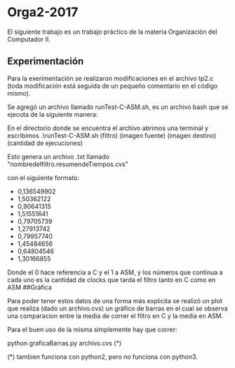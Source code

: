 # Orga2-2017
El siguiente trabajo es un trabajo práctico de la materia Organización del Computador II.

## Experimentación


Para la exerimentación se realizaron modificaciones en el archivo tp2.c (toda modificación está seguida de un pequeño comentario en el código mismo). 

Se agregó un archivo llamado runTest-C-ASM.sh, es un archivo bash que se ejecuta de la siguiente manera:

En el directorio donde se encuentra el archivo abrimos una terminal y escribimos .\runTest-C-ASM.sh (filtro) (imagen fuente) (imagen destino) (cantidad de ejecuciones)

Esto genera un archivo .txt llamado "nombredelfiltro.resumendeTiempos.cvs"

con el siguiente formato:


+ 0,136549902
+ 1,50362122
+ 0,90641315
+ 1,51551641
+ 0,79705739
+ 1,27913742
+ 0,79957740
+ 1,45484656
+ 0,64804546
+ 1,30166855

Donde el 0 hace referencia a C y el 1 a ASM, y los números que continua a cada uno es la cantidad de clocks que tarda el filtro tanto en C como en ASM 
##Gráfica

Para poder tener estos datos de una forma más explicita se realizó un plot que realiza (dado un archivo.cvs) un gráfico de barras en el cual se observa una comparacion entre la media de correr el filtro en C y la media en ASM. 

Para el buen uso de la misma simplemente hay que correr:

python graficaBarras.py archivo.cvs (*)

(*) tambien funciona con python2, pero no funciona con python3.
